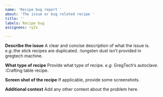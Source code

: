 ```yaml
---
name: 'Recipe bug report '
about: 'The issue or bug related recipe '
title: ''
labels: Recipe bug
assignees: ry2x

---
```


**Describe the issue**
A clear and concise description of what the issue is.
*e.g.*:the stick recipes are duplicated.
:tungsten dust isn’t provided in gregtech machine.

**What type of recipe**
Provide what type of recipe.
*e.g.* GregTech‘s autoclave.
:Crafting table recipe.

**Screen shot of the recipe**
If applicable, provide some screenshots.

**Additional context**
Add any other context about the problem here.
